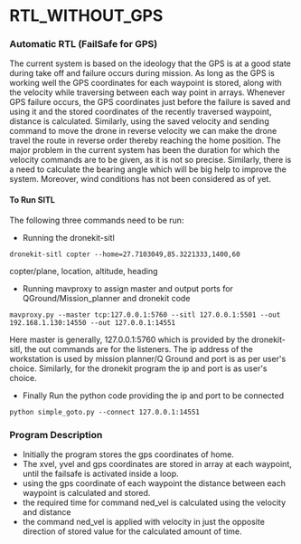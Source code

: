 # RTL_WITHOUT_GPS

### Automatic RTL (FailSafe for GPS)
The current system is based on the ideology that the GPS is at a good state during take off and failure occurs during mission. As long as the GPS is working well the GPS coordinates for each waypoint is stored, along with the velocity while traversing between each way point in arrays. Whenever GPS failure occurs, the GPS coordinates just before the failure is  saved and using it and the stored coordinates of the recently traversed waypoint, distance is calculated. Similarly, using the saved velocity and sending command to move the drone in reverse velocity we can make the drone travel the route in reverse order thereby reaching the home position. The major problem in the current system has been the duration for which the velocity commands are to be given, as it is not so    precise. Similarly, there is a need to calculate the bearing angle which will be big help to improve the system. Moreover, wind conditions has not been considered as of yet. 

#### To Run SITL
The following three commands need to be run:
* Running the dronekit-sitl
```
dronekit-sitl copter --home=27.7103049,85.3221333,1400,60
``` 
copter/plane, location, altitude, heading


* Running mavproxy to assign master and output ports for QGround/Mission_planner and dronekit code
```
mavproxy.py --master tcp:127.0.0.1:5760 --sitl 127.0.0.1:5501 --out 192.168.1.130:14550 --out 127.0.0.1:14551
```
Here master is generally, 127.0.0.1:5760 which is provided by the dronekit-sitl, the out commands are for the listeners. The ip address of the workstation is used by mission planner/Q Ground and port is as per user's choice. Similarly, for the dronekit program the ip and port is as user's choice.


* Finally Run the python code providing the ip and port to be connected
```
python simple_goto.py --connect 127.0.0.1:14551
```
### Program Description
* Initially the program stores the gps coordinates of home.
* The xvel, yvel and gps coordinates are stored in array at each waypoint, until the failsafe is activated inside a loop.
* using the gps coordinate of each waypoint the distance between each waypoint is calculated and stored.
* the required time for command ned_vel is calculated using the velocity and distance
* the command ned_vel is applied with velocity in just the opposite direction of stored value for the calculated amount of time.
